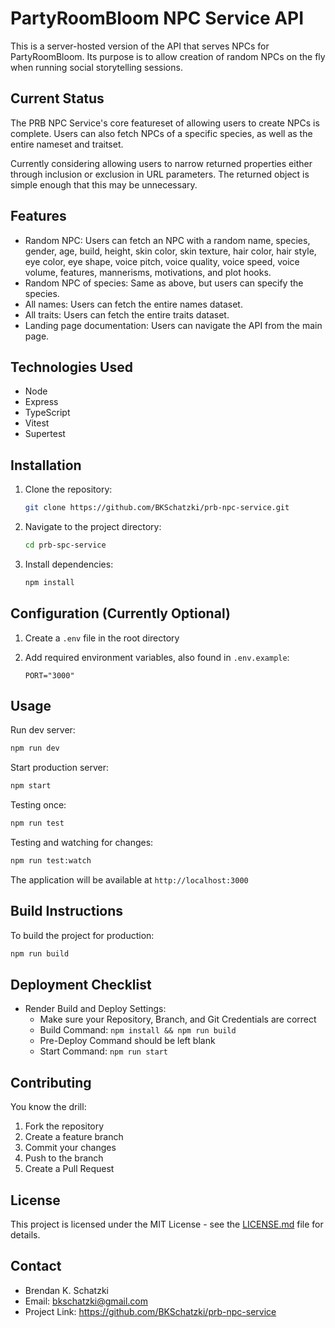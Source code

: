 # PartyRoomBloom NPC Service API

This is a server-hosted version of the API that serves NPCs for PartyRoomBloom. Its purpose is to allow creation of random NPCs on the fly when running social storytelling sessions.

## Current Status

The PRB NPC Service's core featureset of allowing users to create NPCs is complete. Users can also fetch NPCs of a specific species, as well as the entire nameset and traitset.

Currently considering allowing users to narrow returned properties either through inclusion or exclusion in URL parameters. The returned object is simple enough that this may be unnecessary.

## Features

- Random NPC: Users can fetch an NPC with a random name, species, gender, age, build, height, skin color, skin texture, hair color, hair style, eye color, eye shape, voice pitch, voice quality, voice speed, voice volume, features, mannerisms, motivations, and plot hooks.
- Random NPC of species: Same as above, but users can specify the species.
- All names: Users can fetch the entire names dataset.
- All traits: Users can fetch the entire traits dataset.
- Landing page documentation: Users can navigate the API from the main page.

## Technologies Used

- Node
- Express
- TypeScript
- Vitest
- Supertest

## Installation

1. Clone the repository:

   ```bash
   git clone https://github.com/BKSchatzki/prb-npc-service.git
   ```

2. Navigate to the project directory:

   ```bash
   cd prb-spc-service
   ```

3. Install dependencies:

   ```bash
   npm install
   ```

## Configuration (Currently Optional)

1. Create a `.env` file in the root directory
2. Add required environment variables, also found in `.env.example`:

   ```env
   PORT="3000"
   ```

## Usage

Run dev server:

```bash
npm run dev
```

Start production server:

```bash
npm start
```

Testing once:

```bash
npm run test
```

Testing and watching for changes:

```bash
npm run test:watch
```

The application will be available at `http://localhost:3000`

## Build Instructions

To build the project for production:

```bash
npm run build
```

## Deployment Checklist

- Render Build and Deploy Settings:
  - Make sure your Repository, Branch, and Git Credentials are correct
  - Build Command: `npm install && npm run build`
  - Pre-Deploy Command should be left blank
  - Start Command: `npm run start`

## Contributing

You know the drill:

1. Fork the repository
2. Create a feature branch
3. Commit your changes
4. Push to the branch
5. Create a Pull Request

## License

This project is licensed under the MIT License - see the [LICENSE.md](LICENSE.md) file for details.

## Contact

- Brendan K. Schatzki
- Email: <bkschatzki@gmail.com>
- Project Link: <https://github.com/BKSchatzki/prb-npc-service>
